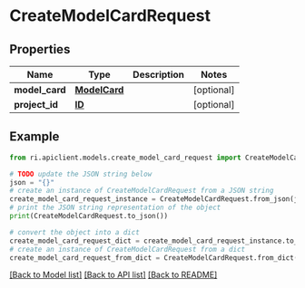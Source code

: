 # CreateModelCardRequest


## Properties

Name | Type | Description | Notes
------------ | ------------- | ------------- | -------------
**model_card** | [**ModelCard**](ModelCard.md) |  | [optional] 
**project_id** | [**ID**](ID.md) |  | [optional] 

## Example

```python
from ri.apiclient.models.create_model_card_request import CreateModelCardRequest

# TODO update the JSON string below
json = "{}"
# create an instance of CreateModelCardRequest from a JSON string
create_model_card_request_instance = CreateModelCardRequest.from_json(json)
# print the JSON string representation of the object
print(CreateModelCardRequest.to_json())

# convert the object into a dict
create_model_card_request_dict = create_model_card_request_instance.to_dict()
# create an instance of CreateModelCardRequest from a dict
create_model_card_request_from_dict = CreateModelCardRequest.from_dict(create_model_card_request_dict)
```
[[Back to Model list]](../README.md#documentation-for-models) [[Back to API list]](../README.md#documentation-for-api-endpoints) [[Back to README]](../README.md)

